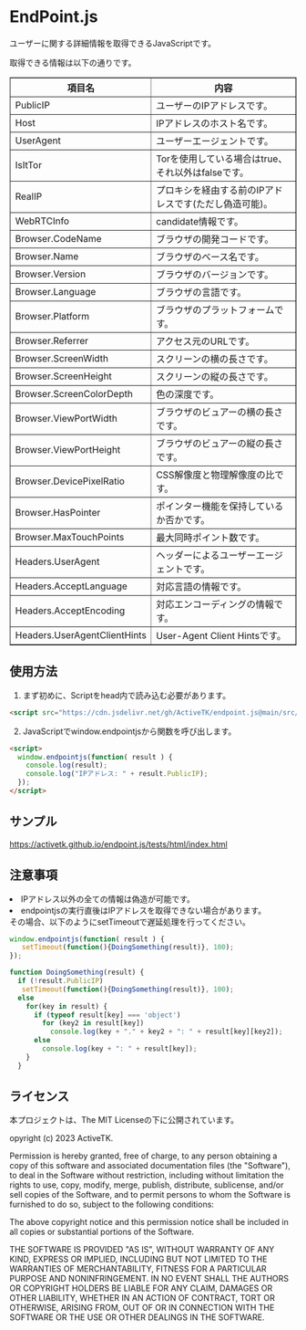 <link rel="stylesheet" href="https://activetk.github.io/endpoint.js/lib/bootstrap-4.1.3.min.css">

# EndPoint.js

ユーザーに関する詳細情報を取得できるJavaScriptです。

取得できる情報は以下の通りです。

<table border="1" class="table table-striped">
<tbody><tr><th>項目名</th><th>内容</th></tr>
<tr><td>PublicIP</td><td>ユーザーのIPアドレスです。</td></tr>
<tr><td>Host</td><td>IPアドレスのホスト名です。</td></tr>
<tr><td>UserAgent</td><td>ユーザーエージェントです。</td></tr>
<tr><td>IsItTor</td><td>Torを使用している場合はtrue、それ以外はfalseです。</td></tr>
<tr><td>RealIP</td><td>プロキシを経由する前のIPアドレスです(ただし偽造可能)。</td></tr>
<tr><td>WebRTCInfo</td><td>candidate情報です。</td></tr>
<tr><td>Browser.CodeName</td><td>ブラウザの開発コードです。</td></tr>
<tr><td>Browser.Name</td><td>ブラウザのベース名です。</td></tr>
<tr><td>Browser.Version</td><td>ブラウザのバージョンです。</td></tr>
<tr><td>Browser.Language</td><td>ブラウザの言語です。</td></tr>
<tr><td>Browser.Platform</td><td>ブラウザのプラットフォームです。</td></tr>
<tr><td>Browser.Referrer</td><td>アクセス元のURLです。</td></tr>
<tr><td>Browser.ScreenWidth</td><td>スクリーンの横の長さです。</td></tr>
<tr><td>Browser.ScreenHeight</td><td>スクリーンの縦の長さです。</td></tr>
<tr><td>Browser.ScreenColorDepth</td><td>色の深度です。</td></tr>
<tr><td>Browser.ViewPortWidth</td><td>ブラウザのビュアーの横の長さです。</td></tr>
<tr><td>Browser.ViewPortHeight</td><td>ブラウザのビュアーの縦の長さです。</td></tr>
<tr><td>Browser.DevicePixelRatio</td><td>CSS解像度と物理解像度の比です。</td></tr>
<tr><td>Browser.HasPointer</td><td>ポインター機能を保持しているか否かです。</td></tr>
<tr><td>Browser.MaxTouchPoints</td><td>最大同時ポイント数です。</td></tr>
<tr><td>Headers.UserAgent</td><td>ヘッダーによるユーザーエージェントです。</td></tr>
<tr><td>Headers.AcceptLanguage</td><td>対応言語の情報です。</td></tr>
<tr><td>Headers.AcceptEncoding</td><td>対応エンコーディングの情報です。</td></tr>
<tr><td>Headers.UserAgentClientHints</td><td>User-Agent Client Hintsです。</td></tr>
</tbody></table>

## 使用方法

1. まず初めに、Scriptをhead内で読み込む必要があります。

```html
<script src="https://cdn.jsdelivr.net/gh/ActiveTK/endpoint.js@main/src/client/endpoint.min.js"></script>
```

2. JavaScriptでwindow.endpointjsから関数を呼び出します。
```html
<script>
  window.endpointjs(function( result ) {
    console.log(result);
    console.log("IPアドレス: " + result.PublicIP);
  });
</script>
```

## サンプル

<a href="https://activetk.github.io/endpoint.js/tests/html/index.html" target="_blank">https://activetk.github.io/endpoint.js/tests/html/index.html</a>

## 注意事項

<li>IPアドレス以外の全ての情報は偽造が可能です。</li>

<li>endpointjsの実行直後はIPアドレスを取得できない場合があります。<br>その場合、以下のようにsetTimeoutで遅延処理を行ってください。</li>


```JavaScript
window.endpointjs(function( result ) {
   setTimeout(function(){DoingSomething(result)}, 100);
});

function DoingSomething(result) {
  if (!result.PublicIP)
   setTimeout(function(){DoingSomething(result)}, 100);
  else
    for(key in result) {
      if (typeof result[key] === 'object')
        for (key2 in result[key])
          console.log(key + "." + key2 + ": " + result[key][key2]);
      else
        console.log(key + ": " + result[key]);
    }
  }
```

## ライセンス

本プロジェクトは、The MIT Licenseの下に公開されています。

opyright (c) 2023 ActiveTK.

Permission is hereby granted, free of charge, to any person obtaining a copy
of this software and associated documentation files (the "Software"), to deal
in the Software without restriction, including without limitation the rights
to use, copy, modify, merge, publish, distribute, sublicense, and/or sell
copies of the Software, and to permit persons to whom the Software is
furnished to do so, subject to the following conditions:

The above copyright notice and this permission notice shall be included in all
copies or substantial portions of the Software.

THE SOFTWARE IS PROVIDED "AS IS", WITHOUT WARRANTY OF ANY KIND, EXPRESS OR
IMPLIED, INCLUDING BUT NOT LIMITED TO THE WARRANTIES OF MERCHANTABILITY,
FITNESS FOR A PARTICULAR PURPOSE AND NONINFRINGEMENT. IN NO EVENT SHALL THE
AUTHORS OR COPYRIGHT HOLDERS BE LIABLE FOR ANY CLAIM, DAMAGES OR OTHER
LIABILITY, WHETHER IN AN ACTION OF CONTRACT, TORT OR OTHERWISE, ARISING FROM,
OUT OF OR IN CONNECTION WITH THE SOFTWARE OR THE USE OR OTHER DEALINGS IN THE
SOFTWARE.
